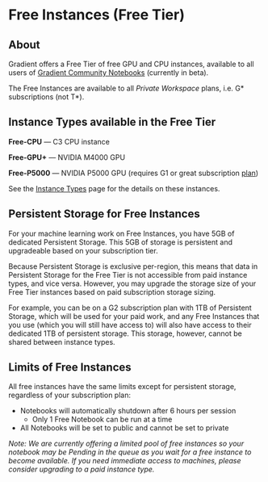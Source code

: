 # Free Instances \(Free Tier\)

## About

Gradient offers a Free Tier of free GPU and CPU instances, available to all users of [Gradient Community Notebooks](../../explore-train-deploy/about/create-a-notebook/public-notebooks.md) \(currently in beta\).

The Free Instances are available to all _Private Workspace_ plans, i.e. G\* subscriptions \(not T\*\).

## Instance Types available in the Free Tier

**Free-CPU** — C3 CPU instance

**Free-GPU+** — NVIDIA M4000 GPU

**Free-P5000** — NVIDIA P5000 GPU \(requires G1 or great subscription [plan](https://gradient.paperspace.com/pricing)\) 

See the [Instance Types](./) page for the details on these instances.

## Persistent Storage for Free Instances

For your machine learning work on Free Instances, you have 5GB of dedicated Persistent Storage. This 5GB of storage is persistent and upgradeable based on your subscription tier.

Because Persistent Storage is exclusive per-region, this means that data in Persistent Storage for the Free Tier is not accessible from paid instance types, and vice versa. However, you may upgrade the storage size of your Free Tier instances based on paid subscription storage sizing.

For example, you can be on a G2 subscription plan with 1TB of Persistent Storage, which will be used for your paid work, and any Free Instances that you use \(which you will still have access to\) will also have access to their dedicated 1TB of persistent storage. This storage, however, cannot be shared between instance types.

## Limits of Free Instances

All free instances have the same limits except for persistent storage, regardless of your subscription plan:

* Notebooks will automatically shutdown after 6 hours per session
  * Only 1 Free Notebook can be run at a time 
* All Notebooks will be set to public and cannot be set to private

_Note: We are currently offering a limited pool of free instances so your notebook may be Pending in the queue as you wait for a free instance to become available. If you need immediate access to machines, please consider upgrading to a paid instance type._

